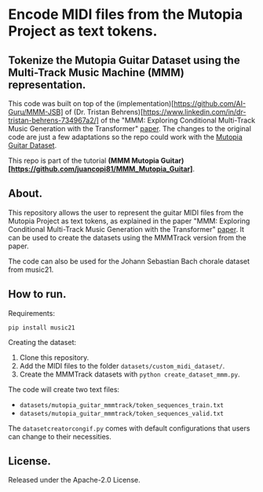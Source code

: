 # Encode MIDI files from the Mutopia Project as text tokens.

## Tokenize the Mutopia Guitar Dataset using the Multi-Track Music Machine (MMM) representation.

This code was built on top of the (implementation)[https://github.com/AI-Guru/MMM-JSB] of (Dr. Tristan Behrens)[https://www.linkedin.com/in/dr-tristan-behrens-734967a2/] of the "MMM: Exploring Conditional Multi-Track Music Generation with the Transformer" [paper](https://arxiv.org/abs/2008.06048). The changes to the original code are just a few adaptations so the repo could work with the [Mutopia Guitar Dataset](https://huggingface.co/datasets/juancopi81/mutopia_guitar_dataset).

This repo is part of the tutorial **(MMM Mutopia Guitar)[https://github.com/juancopi81/MMM_Mutopia_Guitar]**.

## About.

This repository allows the user to represent the guitar MIDI files from the Mutopia Project as text tokens, as explained in the paper "MMM: Exploring Conditional Multi-Track Music Generation with the Transformer" [paper](https://arxiv.org/abs/2008.06048). It can be used to create the datasets using the MMMTrack version from the paper.

The code can also be used for the Johann Sebastian Bach chorale dataset from music21.

## How to run.

Requirements:

```
pip install music21
```

Creating the dataset:

1. Clone this repository.
2. Add the MIDI files to the folder `datasets/custom_midi_dataset/`.
3. Create the MMMTrack datasets with `python create_dataset_mmm.py`.

The code will create two text files:

* `datasets/mutopia_guitar_mmmtrack/token_sequences_train.txt`
* `datasets/mutopia_guitar_mmmtrack/token_sequences_valid.txt`

The `datasetcreatorcongif.py` comes with default configurations that users can change to their necessities.

## License.

Released under the Apache-2.0 License.